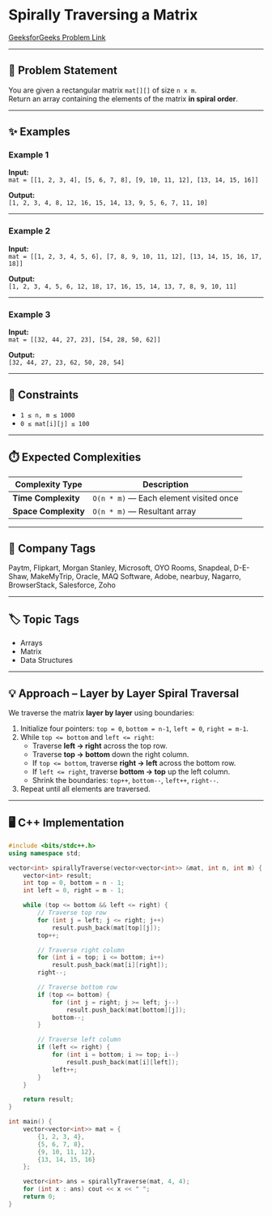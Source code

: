 # Spirally Traversing a Matrix

[GeeksforGeeks Problem Link](https://practice.geeksforgeeks.org/problems/spirally-traversing-a-matrix-1587115621/1)

---

## 📌 Problem Statement
You are given a rectangular matrix `mat[][]` of size `n x m`.  
Return an array containing the elements of the matrix **in spiral order**.

---

## ✨ Examples

### Example 1
**Input:**  
`mat = [[1, 2, 3, 4], [5, 6, 7, 8], [9, 10, 11, 12], [13, 14, 15, 16]]`  

**Output:**  
`[1, 2, 3, 4, 8, 12, 16, 15, 14, 13, 9, 5, 6, 7, 11, 10]`

---

### Example 2
**Input:**  
`mat = [[1, 2, 3, 4, 5, 6], [7, 8, 9, 10, 11, 12], [13, 14, 15, 16, 17, 18]]`  

**Output:**  
`[1, 2, 3, 4, 5, 6, 12, 18, 17, 16, 15, 14, 13, 7, 8, 9, 10, 11]`

---

### Example 3
**Input:**  
`mat = [[32, 44, 27, 23], [54, 28, 50, 62]]`  

**Output:**  
`[32, 44, 27, 23, 62, 50, 28, 54]`

---

## 🎯 Constraints
- `1 ≤ n, m ≤ 1000`  
- `0 ≤ mat[i][j] ≤ 100`

---

## ⏱️ Expected Complexities
| Complexity Type | Description |
|-----------------|-------------|
| **Time Complexity** | `O(n * m)` — Each element visited once |
| **Space Complexity** | `O(n * m)` — Resultant array |

---

## 🏢 Company Tags
Paytm, Flipkart, Morgan Stanley, Microsoft, OYO Rooms, Snapdeal, D-E-Shaw, MakeMyTrip, Oracle, MAQ Software, Adobe, nearbuy, Nagarro, BrowserStack, Salesforce, Zoho

---

## 🏷️ Topic Tags
- Arrays  
- Matrix  
- Data Structures  

---

## 💡 Approach – Layer by Layer Spiral Traversal
We traverse the matrix **layer by layer** using boundaries:

1. Initialize four pointers: `top = 0`, `bottom = n-1`, `left = 0`, `right = m-1`.
2. While `top <= bottom` and `left <= right`:
   - Traverse **left → right** across the top row.
   - Traverse **top → bottom** down the right column.
   - If `top <= bottom`, traverse **right → left** across the bottom row.
   - If `left <= right`, traverse **bottom → top** up the left column.
   - Shrink the boundaries: `top++`, `bottom--`, `left++`, `right--`.
3. Repeat until all elements are traversed.

---

## 🖥️ C++ Implementation

```cpp
#include <bits/stdc++.h>
using namespace std;

vector<int> spirallyTraverse(vector<vector<int>> &mat, int n, int m) {
    vector<int> result;
    int top = 0, bottom = n - 1;
    int left = 0, right = m - 1;

    while (top <= bottom && left <= right) {
        // Traverse top row
        for (int j = left; j <= right; j++)
            result.push_back(mat[top][j]);
        top++;

        // Traverse right column
        for (int i = top; i <= bottom; i++)
            result.push_back(mat[i][right]);
        right--;

        // Traverse bottom row
        if (top <= bottom) {
            for (int j = right; j >= left; j--)
                result.push_back(mat[bottom][j]);
            bottom--;
        }

        // Traverse left column
        if (left <= right) {
            for (int i = bottom; i >= top; i--)
                result.push_back(mat[i][left]);
            left++;
        }
    }

    return result;
}

int main() {
    vector<vector<int>> mat = {
        {1, 2, 3, 4},
        {5, 6, 7, 8},
        {9, 10, 11, 12},
        {13, 14, 15, 16}
    };

    vector<int> ans = spirallyTraverse(mat, 4, 4);
    for (int x : ans) cout << x << " ";
    return 0;
}
```
